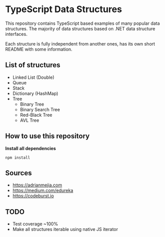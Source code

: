 # TypeScript Data Structures

This repository contains TypeScript based examples of many
popular data structures. The majority of data structures based on .NET data structure interfaces.

Each structure is fully independent from another ones, has its own short README with some information.

## List of structures

-   Linked List (Double)
-   Queue
-   Stack
-   Dictionary (HashMap)
-   Tree
    -   Binary Tree
    -   Binary Search Tree
    -   Red-Black Tree
    -   AVL Tree

## How to use this repository

**Install all dependencies**

```
npm install
```

## Sources

-   https://adrianmejia.com
-   https://medium.com/edureka
-   https://codeburst.io

## TODO

-   Test coverage ~100%
-   Make all structures iterable using native JS iterator
